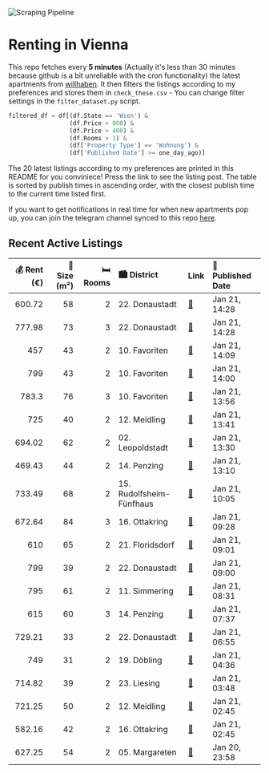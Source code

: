 ![Scraping Pipeline](https://github.com/AthomsG/renting-in-vienna/actions/workflows/run_pipeline.yml/badge.svg)


# Renting in Vienna

This repo fetches every **5 minutes** (Actually it's less than 30 minutes because github is a bit unreliable with the cron functionality) the latest apartments from [willhaben](https://www.willhaben.at/).
It then filters the listings according to my preferences and stores them in `check_these.csv` - You can change filter settings in the `filter_dataset.py` script.

```python
filtered_df = df[(df.State == 'Wien') & 
                 (df.Price < 800) &
                 (df.Price > 400) &
                 (df.Rooms > 1) &
                 (df['Property Type'] == 'Wohnung') &
                 (df['Published Date'] >= one_day_ago)]
```

The 20 latest listings according to my preferences are printed in this README for you conviniece! Press the link to see the listing post.
The table is sorted by publish times in ascending order, with the closest publish time to the current time listed first.

If you want to get notifications in real time for when new apartments pop up, you can join the telegram channel synced to this repo [here](https://t.me/+1HPAYOf5BSsyNTlk).

## Recent Active Listings

|   💰 Rent (€) |   📏 Size (m²) |   🛏️ Rooms | 🏙️ District              | Link                                                                                                                                                                                                                                                      | 📅 Published Date   |
|-------------:|--------------:|-----------:|:-------------------------|:----------------------------------------------------------------------------------------------------------------------------------------------------------------------------------------------------------------------------------------------------------|:-------------------|
|       600.72 |            58 |          2 | 22. Donaustadt           | [🔗](https://www.willhaben.at/iad/immobilien/d/mietwohnungen/wien/wien-1220-donaustadt/erstbezug---1220-wien--zentral-gelegene-2-zimmerwohnung-mit-balkon-2043548413/)                                                                                     | Jan 21, 14:28      |
|       777.98 |            73 |          3 | 22. Donaustadt           | [🔗](https://www.willhaben.at/iad/immobilien/d/mietwohnungen/wien/wien-1220-donaustadt/erstbezug---1220-wien--sch%C3%B6ne-3-zimmerwohnung-mit-balkon---kaufoption-1734961810/)                                                                             | Jan 21, 14:28      |
|       457    |            43 |          2 | 10. Favoriten            | [🔗](https://www.willhaben.at/iad/immobilien/d/mietwohnungen/wien/wien-1100-favoriten/gemeindewohnung-direktvergabe-vormerkschein-vor-30.09.2024-1148048258/)                                                                                              | Jan 21, 14:09      |
|       799    |            43 |          2 | 10. Favoriten            | [🔗](https://www.willhaben.at/iad/immobilien/d/mietwohnungen/wien/wien-1100-favoriten/2-zimmer-neubauwohnung-inkl.-komplettk%C3%BCche-loggia-und-kellerabteil-bei-u1-neulaa-/hs17-a-14-825042242/)                                                         | Jan 21, 14:00      |
|       783.3  |            76 |          3 | 10. Favoriten            | [🔗](https://www.willhaben.at/iad/immobilien/d/mietwohnungen/wien/wien-1100-favoriten/gemeindewohnung-76m%C2%B2-in-direktvergabe-mit-vormerkschein-und-abl%C3%B6se-zu-vergeben-850662848/)                                                                 | Jan 21, 13:56      |
|       725    |            40 |          2 | 12. Meidling             | [🔗](https://www.willhaben.at/iad/immobilien/d/mietwohnungen/wien/wien-1120-meidling/zuhause-in-der-wildgartenallee:-preiswerte-2-zimmerwohnung-mit-loggia-im-3.-og-ab-februar-1058477395/)                                                                | Jan 21, 13:41      |
|       694.02 |            62 |          2 | 02. Leopoldstadt         | [🔗](https://www.willhaben.at/iad/immobilien/d/mietwohnungen/wien/wien-1020-leopoldstadt/ruhige-2-zimmer-wohnung-%2862m%C2%B2%29-1300985245/)                                                                                                              | Jan 21, 13:30      |
|       469.43 |            44 |          2 | 14. Penzing              | [🔗](https://www.willhaben.at/iad/immobilien/d/mietwohnungen/wien/wien-1140-penzing/direktvergabe-gemeindewohnung-952593689/)                                                                                                                              | Jan 21, 13:10      |
|       733.49 |            68 |          2 | 15. Rudolfsheim-Fünfhaus | [🔗](https://www.willhaben.at/iad/immobilien/d/mietwohnungen/wien/wien-1150-rudolfsheim-f%C3%BCnfhaus/direktvergabe-gemeindewohnung-2135053486/)                                                                                                           | Jan 21, 10:05      |
|       672.64 |            84 |          3 | 16. Ottakring            | [🔗](https://www.willhaben.at/iad/immobilien/d/mietwohnungen/wien/wien-1160-ottakring/unbefristete-3-zimmer-wohnung-mit-guter-anbindung%21-1832730646/)                                                                                                    | Jan 21, 09:28      |
|       610    |            65 |          2 | 21. Floridsdorf          | [🔗](https://www.willhaben.at/iad/immobilien/d/mietwohnungen/wien/wien-1210-floridsdorf/gemeinde-wohnung-%28direktvergabe%29-1938183637/)                                                                                                                  | Jan 21, 09:01      |
|       799    |            39 |          2 | 22. Donaustadt           | [🔗](https://www.willhaben.at/iad/immobilien/d/mietwohnungen/wien/wien-1220-donaustadt/1-monat-mietfrei:-erstbezug-im-gr%C3%BCnen-nahe-der-u2---zwischen-badeteich-hirschstetten-und-seestadt-981921692/)                                                  | Jan 21, 09:00      |
|       795    |            61 |          2 | 11. Simmering            | [🔗](https://www.willhaben.at/iad/immobilien/d/mietwohnungen/wien/wien-1110-simmering/unbefristete-hauptmietwohnung-in-1110-wien-2009205611/)                                                                                                              | Jan 21, 08:31      |
|       615    |            60 |          3 | 14. Penzing              | [🔗](https://www.willhaben.at/iad/immobilien/d/mietwohnungen/wien/wien-1140-penzing/gemeindewohnung-dirktvergabe-nur-mit-vormerkschein%21%21%21-1905996321/)                                                                                               | Jan 21, 07:37      |
|       729.21 |            33 |          2 | 22. Donaustadt           | [🔗](https://www.willhaben.at/iad/immobilien/d/mietwohnungen/wien/wien-1220-donaustadt/exklusives-wohnen-in-stadlau---erzherzog-karl-stra%C3%9Fe-bahnhof-und-u2-stadlau-in-wenigen-gehminuten.---wohntraum-2131488813/)                                    | Jan 21, 06:55      |
|       749    |            31 |          2 | 19. Döbling              | [🔗](https://www.willhaben.at/iad/immobilien/d/mietwohnungen/wien/wien-1190-d%C3%B6bling/singlehit-in-d%C3%B6bling%21%21-1192271109/)                                                                                                                      | Jan 21, 04:36      |
|       714.82 |            39 |          2 | 23. Liesing              | [🔗](https://www.willhaben.at/iad/immobilien/d/mietwohnungen/wien/wien-1230-liesing/wundersch%C3%B6ne-sonnendurchflutete-wohnung-mit-terrasse-im-23.-bezirk%21%21%21-n%C3%A4he-u6-perfektastra%C3%9Fe%21%21-360%C2%B0-grad-besichtigung%21%21-1650734977/) | Jan 21, 03:48      |
|       721.25 |            50 |          2 | 12. Meidling             | [🔗](https://www.willhaben.at/iad/immobilien/d/mietwohnungen/wien/wien-1120-meidling/erstbezug-nach-sanierung:-2-zimmer-wohnung-im-gr%C3%BCnen-1763482013/)                                                                                                | Jan 21, 02:45      |
|       582.16 |            42 |          2 | 16. Ottakring            | [🔗](https://www.willhaben.at/iad/immobilien/d/mietwohnungen/wien/wien-1160-ottakring/top-sanierte-2-zimmer-wohnung-im-dg%21-978184730/)                                                                                                                   | Jan 21, 02:45      |
|       627.25 |            54 |          2 | 05. Margareten           | [🔗](https://www.willhaben.at/iad/immobilien/d/mietwohnungen/wien/wien-1050-margareten/%28reserviert%29-54-m%C2%B2-wohnung-n%C3%A4he-u4-margareteng%C3%BCrtel-/-bruno-kreisky-park-/-einsiedlerplatz-provisionsfrei-1088696845/)                           | Jan 20, 23:58      |
